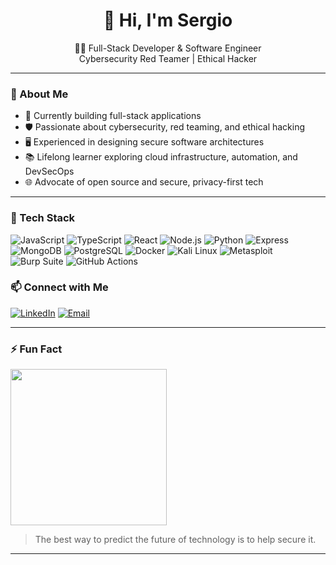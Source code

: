 <h1 align="center">👋 Hi, I'm Sergio </h1>
<p align="center">
  🧑‍💻 Full-Stack Developer & Software Engineer <br>
  Cybersecurity Red Teamer | Ethical Hacker
</p>

---

### 🚀 About Me

- 🔭 Currently building full-stack applications  
- 🛡️ Passionate about cybersecurity, red teaming, and ethical hacking  
- 🖥️ Experienced in designing secure software architectures  
- 📚 Lifelong learner exploring cloud infrastructure, automation, and DevSecOps  
- 🌐 Advocate of open source and secure, privacy-first tech

---

### 🧠 Tech Stack

![JavaScript](https://img.shields.io/badge/JavaScript-F7DF1E?style=for-the-badge&logo=javascript&logoColor=black)
![TypeScript](https://img.shields.io/badge/TypeScript-3178C6?style=for-the-badge&logo=typescript&logoColor=white)
![React](https://img.shields.io/badge/React-20232A?style=for-the-badge&logo=react&logoColor=61DAFB)
![Node.js](https://img.shields.io/badge/Node.js-339933?style=for-the-badge&logo=node-dot-js&logoColor=white)
![Python](https://img.shields.io/badge/Python-3776AB?style=for-the-badge&logo=python&logoColor=white)
![Express](https://img.shields.io/badge/Express.js-404D59?style=for-the-badge)
![MongoDB](https://img.shields.io/badge/MongoDB-4EA94B?style=for-the-badge&logo=mongodb&logoColor=white)
![PostgreSQL](https://img.shields.io/badge/PostgreSQL-316192?style=for-the-badge&logo=postgresql&logoColor=white)
![Docker](https://img.shields.io/badge/Docker-2496ED?style=for-the-badge&logo=docker&logoColor=white)
![Kali Linux](https://img.shields.io/badge/Kali_Linux-557C94?style=for-the-badge&logo=kalilinux&logoColor=white)
![Metasploit](https://img.shields.io/badge/Metasploit-3F4BA3?style=for-the-badge)
![Burp Suite](https://img.shields.io/badge/Burp_Suite-FF8800?style=for-the-badge)
![GitHub Actions](https://img.shields.io/badge/GitHub_Actions-2088FF?style=for-the-badge&logo=github-actions&logoColor=white)



### 📫 Connect with Me

[![LinkedIn](https://img.shields.io/badge/LinkedIn-blue?style=for-the-badge&logo=linkedin)](
https://www.linkedin.com/in/sergiu-coceban-94630219b)
[![Email](https://img.shields.io/badge/Email-D14836?style=for-the-badge&logo=gmail&logoColor=white)](mailto:sergiucoceban62@gmail.com)

---

### ⚡ Fun Fact

<img src="https://media.giphy.com/media/3o7bu3XilJ5BOiSGic/giphy.gif" width="250"/>

> The best way to predict the future of technology is to help secure it.

---
